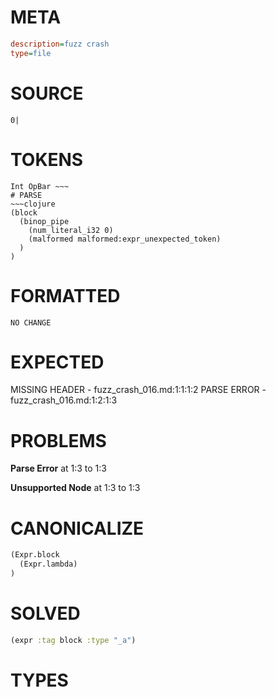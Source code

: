 # META
~~~ini
description=fuzz crash
type=file
~~~
# SOURCE
~~~roc
0|
~~~
# TOKENS
~~~text
Int OpBar ~~~
# PARSE
~~~clojure
(block
  (binop_pipe
    (num_literal_i32 0)
    (malformed malformed:expr_unexpected_token)
  )
)
~~~
# FORMATTED
~~~roc
NO CHANGE
~~~
# EXPECTED
MISSING HEADER - fuzz_crash_016.md:1:1:1:2
PARSE ERROR - fuzz_crash_016.md:1:2:1:3
# PROBLEMS
**Parse Error**
at 1:3 to 1:3

**Unsupported Node**
at 1:3 to 1:3

# CANONICALIZE
~~~clojure
(Expr.block
  (Expr.lambda)
)
~~~
# SOLVED
~~~clojure
(expr :tag block :type "_a")
~~~
# TYPES
~~~roc
~~~
